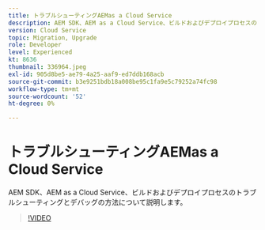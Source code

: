 ```yaml
---
title: トラブルシューティングAEMas a Cloud Service
description: AEM SDK、AEM as a Cloud Service、ビルドおよびデプロイプロセスのトラブルシューティングとデバッグの方法について説明します。
version: Cloud Service
topic: Migration, Upgrade
role: Developer
level: Experienced
kt: 8636
thumbnail: 336964.jpeg
exl-id: 905d8be5-ae79-4a25-aaf9-ed7ddb168acb
source-git-commit: b3e9251bdb18a008be95c1fa9e5c79252a74fc98
workflow-type: tm+mt
source-wordcount: '52'
ht-degree: 0%

---
```


# トラブルシューティングAEMas a Cloud Service

AEM SDK、AEM as a Cloud Service、ビルドおよびデプロイプロセスのトラブルシューティングとデバッグの方法について説明します。

>[!VIDEO](https://video.tv.adobe.com/v/336964?quality=12&learn=on)
